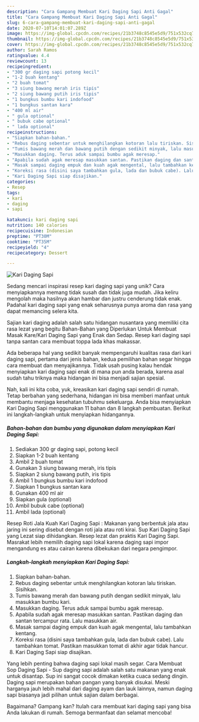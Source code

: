 ```yaml
---
description: "Cara Gampang Membuat Kari Daging Sapi Anti Gagal"
title: "Cara Gampang Membuat Kari Daging Sapi Anti Gagal"
slug: 6-cara-gampang-membuat-kari-daging-sapi-anti-gagal
date: 2020-07-10T14:01:07.289Z
image: https://img-global.cpcdn.com/recipes/21b3748c8545e5d9/751x532cq70/kari-daging-sapi-foto-resep-utama.jpg
thumbnail: https://img-global.cpcdn.com/recipes/21b3748c8545e5d9/751x532cq70/kari-daging-sapi-foto-resep-utama.jpg
cover: https://img-global.cpcdn.com/recipes/21b3748c8545e5d9/751x532cq70/kari-daging-sapi-foto-resep-utama.jpg
author: Sarah Ramos
ratingvalue: 4.4
reviewcount: 13
recipeingredient:
- "300 gr daging sapi potong kecil"
- "1-2 buah kentang"
- "2 buah tomat"
- "3 siung bawang merah iris tipis"
- "2 siung bawang putih iris tipis"
- "1 bungkus bumbu kari indofood"
- "1 bungkus santan kara"
- "400 ml air"
- " gula optional"
- " bubuk cabe optional"
- " lada optional"
recipeinstructions:
- "Siapkan bahan-bahan."
- "Rebus daging sebentar untuk menghilangkan kotoran lalu tiriskan. Sisihkan."
- "Tumis bawang merah dan bawang putih dengan sedikit minyak, lalu masukkan bumbu kari."
- "Masukkan daging. Terus aduk sampai bumbu agak meresap."
- "Apabila sudah agak meresap masukkan santan. Pastikan daging dan santan tercampur rata. Lalu masukkan air."
- "Masak sampai daging empuk dan kuah agak mengental, lalu tambahkan kentang."
- "Koreksi rasa (disini saya tambahkan gula, lada dan bubuk cabe). Lalu tambahkan tomat. Pastikan masukkan tomat di akhir agar tidak hancur."
- "Kari Daging Sapi siap disajikan."
categories:
- Resep
tags:
- kari
- daging
- sapi

katakunci: kari daging sapi 
nutrition: 140 calories
recipecuisine: Indonesian
preptime: "PT30M"
cooktime: "PT35M"
recipeyield: "4"
recipecategory: Dessert

---
```



![Kari Daging Sapi](https://img-global.cpcdn.com/recipes/21b3748c8545e5d9/751x532cq70/kari-daging-sapi-foto-resep-utama.jpg)

Sedang mencari inspirasi resep kari daging sapi yang unik? Cara menyiapkannya memang tidak susah dan tidak juga mudah. Jika keliru mengolah maka hasilnya akan hambar dan justru cenderung tidak enak. Padahal kari daging sapi yang enak seharusnya punya aroma dan rasa yang dapat memancing selera kita.

Sajian kari daging adalah salah satu hidangan nusantara yang memiliki cita rasa lezat yang begitu Bahan-Bahan yang Diperlukan Untuk Membuat Masak Kare/Kari Daging Sapi yang Enak dan Sedap. Resep kari daging sapi tanpa santan cara membuat toppa lada khas makassar.

Ada beberapa hal yang sedikit banyak mempengaruhi kualitas rasa dari kari daging sapi, pertama dari jenis bahan, kedua pemilihan bahan segar hingga cara membuat dan menyajikannya. Tidak usah pusing kalau hendak menyiapkan kari daging sapi enak di mana pun anda berada, karena asal sudah tahu triknya maka hidangan ini bisa menjadi sajian spesial.


Nah, kali ini kita coba, yuk, kreasikan kari daging sapi sendiri di rumah. Tetap berbahan yang sederhana, hidangan ini bisa memberi manfaat untuk membantu menjaga kesehatan tubuhmu sekeluarga. Anda bisa menyiapkan Kari Daging Sapi menggunakan 11 bahan dan 8 langkah pembuatan. Berikut ini langkah-langkah untuk menyiapkan hidangannya.

<!--inarticleads1-->

##### Bahan-bahan dan bumbu yang digunakan dalam menyiapkan Kari Daging Sapi:

1. Sediakan 300 gr daging sapi, potong kecil
1. Siapkan 1-2 buah kentang
1. Ambil 2 buah tomat
1. Gunakan 3 siung bawang merah, iris tipis
1. Siapkan 2 siung bawang putih, iris tipis
1. Ambil 1 bungkus bumbu kari indofood
1. Siapkan 1 bungkus santan kara
1. Gunakan 400 ml air
1. Siapkan  gula (optional)
1. Ambil  bubuk cabe (optional)
1. Ambil  lada (optional)


Resep Roti Jala Kuah Kari Daging Sapi : Makanan yang berbentuk jala atau jaring ini sering disebut dengan roti jala atau roti kirai. Sup Kari Daging Sapi yang Lezat siap dihidangkan. Resep lezat dan praktis Kari Daging Sapi. Masrakat lebih memilih daging sapi lokal karena daging sapi impor mengandung es atau cairan karena dibekukan dari negara pengimpor. 

<!--inarticleads2-->

##### Langkah-langkah menyiapkan Kari Daging Sapi:

1. Siapkan bahan-bahan.
1. Rebus daging sebentar untuk menghilangkan kotoran lalu tiriskan. Sisihkan.
1. Tumis bawang merah dan bawang putih dengan sedikit minyak, lalu masukkan bumbu kari.
1. Masukkan daging. Terus aduk sampai bumbu agak meresap.
1. Apabila sudah agak meresap masukkan santan. Pastikan daging dan santan tercampur rata. Lalu masukkan air.
1. Masak sampai daging empuk dan kuah agak mengental, lalu tambahkan kentang.
1. Koreksi rasa (disini saya tambahkan gula, lada dan bubuk cabe). Lalu tambahkan tomat. Pastikan masukkan tomat di akhir agar tidak hancur.
1. Kari Daging Sapi siap disajikan.


Yang lebih penting bahwa daging sapi lokal masih segar. Cara Membuat Sop Daging Sapi - Sup daging sapi adalah salah satu makanan yang enak untuk disantap. Sup ini sangat cocok dimakan ketika cuaca sedang dingin. Daging sapi merupakan bahan pangan yang banyak disukai. Meski harganya jauh lebih mahal dari daging ayam dan lauk lainnya, namun daging sapi biasanya jadi pilihan untuk sajian dalam berbagai. 

Bagaimana? Gampang kan? Itulah cara membuat kari daging sapi yang bisa Anda lakukan di rumah. Semoga bermanfaat dan selamat mencoba!
